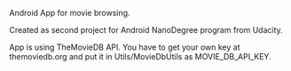 Android App for movie browsing.

Created as second project for Android NanoDegree program from Udacity.

App is using TheMovieDB API. You have to get your own key at themoviedb.org and put it in Utils/MovieDbUtils as MOVIE_DB_API_KEY.
